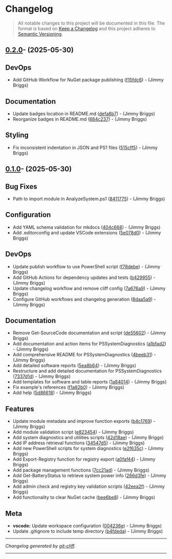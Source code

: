 # Changelog

> All notable changes to this project will be documented in this file. The format is based on
[Keep a Changelog](http://keepachangelog.com/) and this project adheres to
[Semantic Versioning](http://semver.org/).

## [0.2.0](https://github.com/jimbrig/PSSystemDiagnostics/compare/v0.1.0...v0.2.0)- (2025-05-30)

## DevOps

- Add GitHub Workflow for NuGet package publishing ([f15fdc6](https://github.com/jimbrig/PSSystemDiagnostics/commit/f15fdc63359d4be9bf2f1c7b11e61e183307d42f))  - (Jimmy Briggs)

## Documentation

- Update badges location in README.md ([defa8b7](https://github.com/jimbrig/PSSystemDiagnostics/commit/defa8b70445ca9daada887d3e8d7d38a574090a8))  - (Jimmy Briggs)
- Reorganize badges in README.md ([684c237](https://github.com/jimbrig/PSSystemDiagnostics/commit/684c2373002344ffbdc7f0f6089a31164a5b7b70))  - (Jimmy Briggs)

## Styling

- Fix inconsistent indentation in JSON and PS1 files ([515cff5](https://github.com/jimbrig/PSSystemDiagnostics/commit/515cff53b0781f7952011a33bff93236685841e1))  - (Jimmy Briggs)

## [0.1.0](https://github.com/jimbrig/PSSystemDiagnostics/tree/v0.1.0)- (2025-05-30)

## Bug Fixes

- Path to import module in AnalyzeSystem.ps1 ([8411775](https://github.com/jimbrig/PSSystemDiagnostics/commit/84117757bd623c84e3599625bdbf47510381bc7e))  - (Jimmy Briggs)

## Configuration

- Add YAML schema validation for mkdocs ([404c668](https://github.com/jimbrig/PSSystemDiagnostics/commit/404c6687a77a821f555551f02d3f1b5cb6ee848d))  - (Jimmy Briggs)
- Add .editorconfig and update VSCode extensions ([5e078d0](https://github.com/jimbrig/PSSystemDiagnostics/commit/5e078d04758f26b639126c10ecbc709348de6b15))  - (Jimmy Briggs)

## DevOps

- Update publish workflow to use PowerShell script ([f78debe](https://github.com/jimbrig/PSSystemDiagnostics/commit/f78debe72344bb83d74135e38829d9e379d84efd))  - (Jimmy Briggs)
- Add GitHub Actions for dependency updates and tests ([b429955](https://github.com/jimbrig/PSSystemDiagnostics/commit/b4299559eb3360a453b98f1bc2acf1674df55e89))  - (Jimmy Briggs)
- Update changelog workflow and remove cliff config ([7a676a9](https://github.com/jimbrig/PSSystemDiagnostics/commit/7a676a92f77f13875f3df7d31d8141140006163e))  - (Jimmy Briggs)
- Configure GitHub workflows and changelog generation ([8daa5a9](https://github.com/jimbrig/PSSystemDiagnostics/commit/8daa5a9c2ef813d26dad521056c8b8d9918ea96c))  - (Jimmy Briggs)

## Documentation

- Remove Get-SourceCode documentation and script ([de55602](https://github.com/jimbrig/PSSystemDiagnostics/commit/de556026983c6a52ad6c7d60003945f6344527a6))  - (Jimmy Briggs)
- Add documentation and action items for PSSystemDiagnostics ([a1bfad2](https://github.com/jimbrig/PSSystemDiagnostics/commit/a1bfad22e009d234247bf7f2835923d2914ceab7))  - (Jimmy Briggs)
- Add comprehensive README for PSSystemDiagnostics ([4beeb31](https://github.com/jimbrig/PSSystemDiagnostics/commit/4beeb311c51c23208f330aabca71b004826c3316))  - (Jimmy Briggs)
- Add detailed software reports ([5ea8b64](https://github.com/jimbrig/PSSystemDiagnostics/commit/5ea8b64f54384c2dd0f8d5912a6418208320d10f))  - (Jimmy Briggs)
- Restructure and add detailed documentation for PSSystemDiagnostics ([7337d1d](https://github.com/jimbrig/PSSystemDiagnostics/commit/7337d1d1b20ff33b7c92999791047e379e888c17))  - (Jimmy Briggs)
- Add templates for software and table reports ([1a84014](https://github.com/jimbrig/PSSystemDiagnostics/commit/1a840148e79e77c28e1e50081ea0eacd3466968c))  - (Jimmy Briggs)
- Fix example's references ([f1a82b0](https://github.com/jimbrig/PSSystemDiagnostics/commit/f1a82b0e652aa14c46abff933c948901523762be))  - (Jimmy Briggs)
- Add help ([5d86618](https://github.com/jimbrig/PSSystemDiagnostics/commit/5d86618dbb3bfd5e62dc5383a9d9b7ae9a0ca6f7))  - (Jimmy Briggs)

## Features

- Update module metadata and improve function exports ([b4c1769](https://github.com/jimbrig/PSSystemDiagnostics/commit/b4c17699d4ab9a6c7db2ad1cd3c266bf48318347))  - (Jimmy Briggs)
- Add module validation script ([e823454](https://github.com/jimbrig/PSSystemDiagnostics/commit/e8234544589bba210a026f58bc1b886e07c68f73))  - (Jimmy Briggs)
- Add system diagnostics and utilities scripts ([42d18ae](https://github.com/jimbrig/PSSystemDiagnostics/commit/42d18ae14285edb91456606951a9e0d55b17ba0c))  - (Jimmy Briggs)
- Add IP address retrieval functions ([34547d5](https://github.com/jimbrig/PSSystemDiagnostics/commit/34547d505a0f0a50070eefccdbf7ed23627928bc))  - (Jimmy Briggs)
- Add new PowerShell scripts for system diagnostics ([e2f635c](https://github.com/jimbrig/PSSystemDiagnostics/commit/e2f635cbb0cc1391fe0325ce8e203e60844b292d))  - (Jimmy Briggs)
- Add Export-Registry function for registry export ([a0faf44](https://github.com/jimbrig/PSSystemDiagnostics/commit/a0faf44c7ee6b4f480d18c3831f2dd472e3254d2))  - (Jimmy Briggs)
- Add package management functions ([7cc21ad](https://github.com/jimbrig/PSSystemDiagnostics/commit/7cc21ade94b543213526d16b3df5422eb34f54e8))  - (Jimmy Briggs)
- Add Get-BatteryStatus to retrieve system power info ([266d3fe](https://github.com/jimbrig/PSSystemDiagnostics/commit/266d3fe88f8a77e0da833b2ce3f040ac9c78398f))  - (Jimmy Briggs)
- Add admin check and registry key validation scripts ([42eea2f](https://github.com/jimbrig/PSSystemDiagnostics/commit/42eea2f51bfbfa674cd43fbcbf44580961f2f8ce))  - (Jimmy Briggs)
- Add functionality to clear NuGet cache ([bee6be8](https://github.com/jimbrig/PSSystemDiagnostics/commit/bee6be867c402037980f34630b21e046bc446e5a))  - (Jimmy Briggs)

## Meta

- **vscode:** Update workspace configuration ([004236e](https://github.com/jimbrig/PSSystemDiagnostics/commit/004236eddd20af269d511305700d6ee892a09c57))  - (Jimmy Briggs)
- Update .gitignore to include temp directory ([b4fdeda](https://github.com/jimbrig/PSSystemDiagnostics/commit/b4fdeda0acf48c52fda876106066aecf0ad8e2ff))  - (Jimmy Briggs)

***
*Changelog generated by [git-cliff](https://github.com/orhun/git-cliff).*
***
